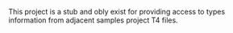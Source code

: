 ﻿This project is a stub and obly exist for providing access to types information from adjacent samples project T4 files.